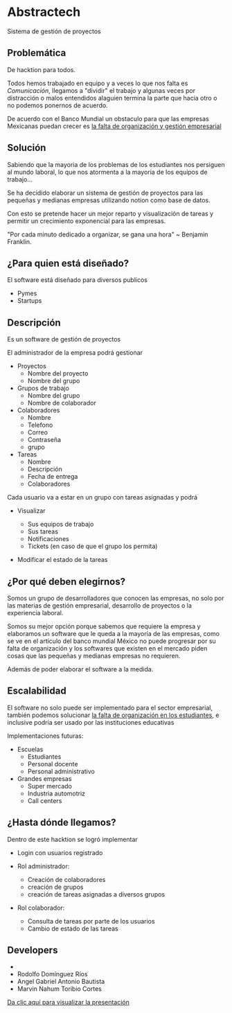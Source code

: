 
# Abstractech

Sistema de gestión de proyectos

## Problemática

De hacktion para todos.

Todos hemos trabajado en equipo y a veces lo que nos falta es *Comunicación*, llegamos a "dividir" el trabajo y algunas veces por distracción o malos entendidos alaguien termina la parte que hacia otro o no podemos ponernos de acuerdo.

De acuerdo con el Banco Mundial un obstaculo para que las empresas Mexicanas puedan crecer es [la falta de organización y gestión empresarial](https://www.bancomundial.org/es/news/press-release/2022/03/16/la-falta-de-recursos-para-las-empresas-han-impedido-el-crecimiento-de-la-productividad)



## Solución

Sabiendo que la mayoria de los problemas de los estudiantes nos persiguen al mundo laboral, lo que nos atormenta a la mayoria de los equipos de trabajo...

Se ha decidido elaborar un sistema de gestión de proyectos para las pequeñas y medianas empresas utilizando notion como base de datos.

Con esto se pretende hacer un mejor reparto y visualización de tareas y permitir un crecimiento exponencial para las empresas.

"Por cada minuto dedicado a organizar, se gana una hora" ~ Benjamin Franklin.


## ¿Para quien está diseñado?

El software está diseñado para diversos publicos

* Pymes 
* Startups





## Descripción
Es un software de gestión de proyectos 

El administrador de la empresa podrá gestionar

* Proyectos 
    * Nombre del proyecto 
    * Nombre del grupo
* Grupos de trabajo
    * Nombre del grupo 
    * Nombre de colaborador
* Colaboradores
    * Nombre 
    * Telefono 
    * Correo
    * Contraseña
    * grupo
* Tareas
    * Nombre
    * Descripción
    * Fecha de entrega
    * Colaboradores


Cada usuario va a estar en un grupo con tareas asignadas y podrá
* Visualizar 
    * Sus equipos de trabajo
    * Sus tareas
    * Notificaciones
    * Tickets (en caso de que el grupo los permita)
    
* Modificar el estado de la tareas







## ¿Por qué deben elegirnos?

Somos un grupo de desarrolladores que conocen las empresas, no solo por las materias de gestión empresarial, desarrollo de proyectos o la experiencia laboral.

Somos su mejor opción porque sabemos que requiere la empresa y elaboramos un software que le queda a la mayoría de las empresas, como se ve en el artículo del banco mundial México no puede progresar por su falta de organización y los softwares que existen en el mercado piden cosas que las pequeñas y medianas empresas no requieren.

Además de poder elaborar el software a la medida.





## Escalabilidad

El software no solo puede ser implementado para el sector empresarial, también podemos solucionar  [la falta de organización en los estudiantes](https://www.uag.mx/es/mediaHub/falta-de-organizacion-causa-de-bajo-desempeno-en-el-aprendizaje/2022-08), e inclusive podría ser usado por las instituciones educativas

Implementaciones futuras:

* Escuelas
    * Estudiantes
    * Personal docente
    * Personal administrativo
* Grandes empresas
    * Super mercado
    * Industria automotriz
    * Call centers


## ¿Hasta dónde llegamos?

Dentro de este hacktion se logró implementar
* Login con usuarios registrado

* Rol administrador: 
    * Creación de colaboradores
    * creación de grupos
    * creación de tareas asignadas a diversos grupos

* Rol colaborador:
    * Consulta de tareas por parte de los usuarios
    * Cambio de estado de las tareas


## Developers

*
* Rodolfo Domínguez Ríos
* Angel Gabriel Antonio Bautista
* Marvin Nahum Toribio Cortes 








[Da clic aquí para visualizar la presentación](https://www.canva.com/design/DAGKNliqVlo/EPcYNJexkFzxfYzkAhkSLA/edit?utm_content=DAGKNliqVlo&utm_campaign=designshare&utm_medium=link2&utm_source=sharebutton)

